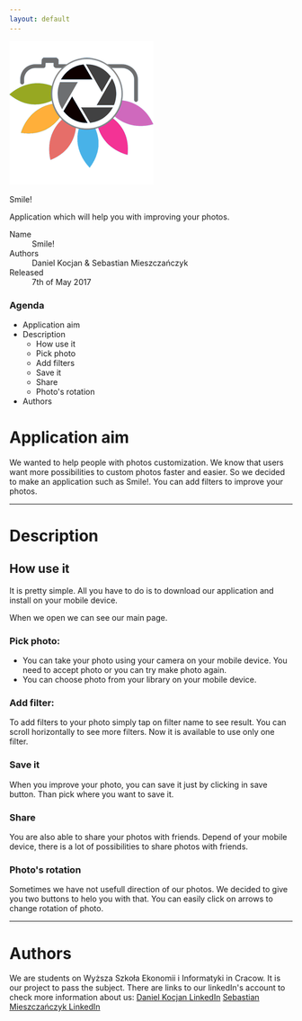 ```yaml
---
layout: default
---
```

![](https://github.com/dkocjan/smile/blob/master/www/img/logo_256x256.png)

Smile!

Application which will help you with improving your photos.


<dl>
<dt>Name</dt>
<dd>Smile!</dd>
<dt>Authors</dt>
<dd>Daniel Kocjan & Sebastian Mieszczańczyk</dd>
<dt>Released</dt>
<dd>7th of May 2017</dd>
</dl>

### Agenda

- Application aim
- Description
  - How use it
   - Pick photo
   - Add filters
   - Save it
   - Share
   - Photo's rotation
- Authors

# Application aim

We wanted to help people with photos customization.
We know that users want more possibilities to custom photos faster and easier.
So we decided to make an application such as Smile!. You can add filters to improve your photos.

* * *

# Description
## How use it

It is pretty simple. All you have to do is to download our application and install on your mobile device.

When we open we can see our main page.
![]()

### Pick photo:

*   You can take your photo using your camera on your mobile device. You need to accept photo or you can try make photo again.
*   You can choose photo from your library on your mobile device.

### Add filter:

To add filters to your photo simply tap on filter name to see result. You can scroll horizontally to see more filters. Now it is available to use only one filter.

### Save it

When you improve your photo, you can save it just by clicking in save button. Than pick where you want to save it.

### Share

You are also able to share your photos with friends. Depend of your mobile device, there is a lot of possibilities to share photos with friends.

### Photo's rotation

Sometimes we have not usefull direction of our photos. We decided to give you two buttons to helo you with that. You can easily click on arrows to change rotation of photo.

* * *

# Authors

We are students on Wyższa Szkoła Ekonomii i Informatyki in Cracow.
It is our project to pass the subject. There are links to our linkedIn's account to check more information about us:
[Daniel Kocjan LinkedIn](https://www.linkedin.com/in/dkocjan/)
[Sebastian Mieszczańczyk LinkedIn](https://www.linkedin.com/in/www.linkedin.com/in/mieszczanczyks)


